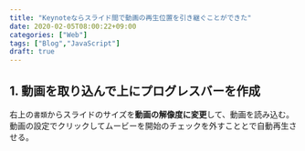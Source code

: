```yaml
---
title: "Keynoteならスライド間で動画の再生位置を引き継ぐことができた"
date: 2020-02-05T08:00:22+09:00
categories: ["Web"]
tags: ["Blog","JavaScript"]
draft: true
---
```




## 1. 動画を取り込んで上にプログレスバーを作成

右上の`書類`からスライドのサイズを<b>動画の解像度に変更</b>して、動画を読み込む。動画の設定でクリックしてムービーを開始のチェックを外すこととで自動再生させる。

